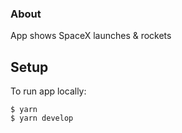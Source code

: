 ### About

App shows SpaceX launches & rockets

## Setup

To run app locally:

```
$ yarn
$ yarn develop
```
